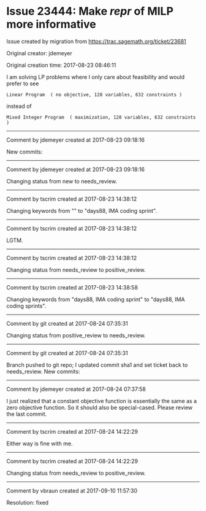 # Issue 23444: Make _repr_ of MILP more informative

Issue created by migration from https://trac.sagemath.org/ticket/23681

Original creator: jdemeyer

Original creation time: 2017-08-23 08:46:11

I am solving LP problems where I only care about feasibility and would prefer to see

```
Linear Program  ( no objective, 128 variables, 632 constraints )
```

instead of

```
Mixed Integer Program  ( maximization, 128 variables, 632 constraints )
```



---

Comment by jdemeyer created at 2017-08-23 09:18:16

New commits:


---

Comment by jdemeyer created at 2017-08-23 09:18:16

Changing status from new to needs_review.


---

Comment by tscrim created at 2017-08-23 14:38:12

Changing keywords from "" to "days88, IMA coding sprint".


---

Comment by tscrim created at 2017-08-23 14:38:12

LGTM.


---

Comment by tscrim created at 2017-08-23 14:38:12

Changing status from needs_review to positive_review.


---

Comment by tscrim created at 2017-08-23 14:38:58

Changing keywords from "days88, IMA coding sprint" to "days88, IMA coding sprints".


---

Comment by git created at 2017-08-24 07:35:31

Changing status from positive_review to needs_review.


---

Comment by git created at 2017-08-24 07:35:31

Branch pushed to git repo; I updated commit sha1 and set ticket back to needs_review. New commits:


---

Comment by jdemeyer created at 2017-08-24 07:37:58

I just realized that a constant objective function is essentially the same as a zero objective function. So it should also be special-cased. Please review the last commit.


---

Comment by tscrim created at 2017-08-24 14:22:29

Either way is fine with me.


---

Comment by tscrim created at 2017-08-24 14:22:29

Changing status from needs_review to positive_review.


---

Comment by vbraun created at 2017-09-10 11:57:30

Resolution: fixed
